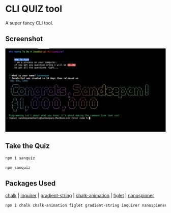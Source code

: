 # CLI QUIZ tool

A super fancy CLI tool. 

 ## Screenshot
<td width="45%"><p align="left" > <img src="test.png" alt="lonewolf2002" /> </p>
 



## Take the Quiz

```
npm i sanquiz
```
```
npm sanquiz
```
## Packages Used

[chalk](https://github.com/chalk/chalk) | 
[inquirer](https://github.com/SBoudrias/Inquirer.js) |
[gradient-string](https://github.com/bokub/gradient-string) |
[chalk-animation](https://github.com/bokub/chalk-animation) |
[figlet](https://github.com/patorjk/figlet.js) |
[nanospinner](https://github.com/usmanyunusov/nanospinner)


```sh
npm i chalk chalk-animation figlet gradient-string inquirer nanospinner
```
